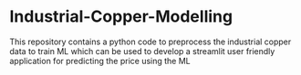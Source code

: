 # Industrial-Copper-Modelling
This repository contains a python code to preprocess the industrial copper data to train ML which can be used to develop a streamlit user friendly application for predicting the price using the ML

